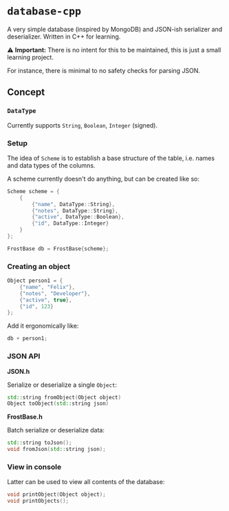 # `database-cpp`

A very simple database (inspired by MongoDB) and JSON-ish serializer and deserializer. Written in C++ for learning.

⚠️ **Important:** There is no intent for this to be maintained, this is just a small learning project.

For instance, there is minimal to no safety checks for parsing JSON.

## Concept

### `DataType`

Currently supports `String`, `Boolean`, `Integer` (signed).

### Setup

The idea of `Scheme` is to establish a base structure of the table, i.e. names and data types of the columns.

A scheme currently doesn't do anything, but can be created like so:

```c++
Scheme scheme = {
    {
        {"name", DataType::String},
        {"notes", DataType::String},
        {"active", DataType::Boolean},
        {"id", DataType::Integer}
    }
};

FrostBase db = FrostBase{scheme};
```

### Creating an object

```c++
Object person1 = {
    {"name", "Felix"},
    {"notes", "Developer"},
    {"active", true},
    {"id", 123}
};
```

Add it ergonomically like:

```c++
db + person1;
```

### JSON API

**JSON.h**

Serialize or deserialize a single `Object`:


```c++
std::string fromObject(Object object)
Object toObject(std::string json)
```

**FrostBase.h**

Batch serialize or deserialize data:

```c++
std::string toJson();
void fromJson(std::string json);
```

### View in console

Latter can be used to view all contents of the database:

```c++
void printObject(Object object);
void printObjects();
```